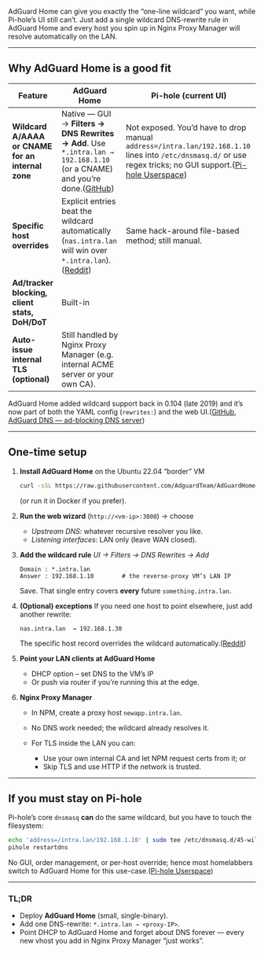 AdGuard Home can give you exactly the “one-line wildcard” you want, while Pi-hole’s UI still can’t. Just add a single wildcard DNS-rewrite rule in AdGuard Home and every host you spin up in Nginx Proxy Manager will resolve automatically on the LAN.

---

## Why AdGuard Home is a good fit

| Feature                                           | AdGuard Home                                                                                                                 | Pi-hole (current UI)                                                                                                                                               |
| ------------------------------------------------- | ---------------------------------------------------------------------------------------------------------------------------- | ------------------------------------------------------------------------------------------------------------------------------------------------------------------ |
| **Wildcard A/AAAA or CNAME for an internal zone** | Native — GUI → **Filters → DNS Rewrites → Add**. Use `*.intra.lan → 192.168.1.10` (or a CNAME) and you’re done.([GitHub][1]) | Not exposed. You’d have to drop manual `address=/intra.lan/192.168.1.10` lines into `/etc/dnsmasq.d/` or use regex tricks; no GUI support.([Pi-hole Userspace][2]) |
| **Specific host overrides**                       | Explicit entries beat the wildcard automatically (`nas.intra.lan` will win over `*.intra.lan`).([Reddit][3])                 | Same hack-around file-based method; still manual.                                                                                                                  |
| **Ad/tracker blocking, client stats, DoH/DoT**    | Built-in                                                                                                                     |                                                                                                                                                                    |
| **Auto-issue internal TLS (optional)**            | Still handled by Nginx Proxy Manager (e.g. internal ACME server or your own CA).                                             |                                                                                                                                                                    |

AdGuard Home added wildcard support back in 0.104 (late 2019) and it’s now part of both the YAML config (`rewrites:`) and the web UI.([GitHub][4], [AdGuard DNS — ad-blocking DNS server][5])

---

## One-time setup

1. **Install AdGuard Home** on the Ubuntu 22.04 “border” VM

   ```bash
   curl -sSL https://raw.githubusercontent.com/AdguardTeam/AdGuardHome/master/scripts/install.sh | sudo bash
   ```

   (or run it in Docker if you prefer).

2. **Run the web wizard** (`http://<vm-ip>:3000`) → choose

   * *Upstream DNS*: whatever recursive resolver you like.
   * *Listening interfaces*: LAN only (leave WAN closed).

3. **Add the wildcard rule**
   *UI → Filters → DNS Rewrites → Add*

   ```
   Domain : *.intra.lan
   Answer : 192.168.1.10        # the reverse-proxy VM’s LAN IP
   ```

   Save. That single entry covers **every** future `something.intra.lan`.

4. **(Optional) exceptions**
   If you need one host to point elsewhere, just add another rewrite:

   ```
   nas.intra.lan  → 192.168.1.30
   ```

   The specific host record overrides the wildcard automatically.([Reddit][3])

5. **Point your LAN clients at AdGuard Home**

   * DHCP option – set DNS to the VM’s IP
   * Or push via router if you’re running this at the edge.

6. **Nginx Proxy Manager**

   * In NPM, create a proxy host `newapp.intra.lan`.
   * No DNS work needed; the wildcard already resolves it.
   * For TLS inside the LAN you can:

     * Use your own internal CA and let NPM request certs from it; or
     * Skip TLS and use HTTP if the network is trusted.

---

## If you **must** stay on Pi-hole

Pi-hole’s core `dnsmasq` **can** do the same wildcard, but you have to touch the filesystem:

```bash
echo 'address=/intra.lan/192.168.1.10' | sudo tee /etc/dnsmasq.d/45-wildcard.conf
pihole restartdns
```

No GUI, order management, or per-host override; hence most homelabbers switch to AdGuard Home for this use-case.([Pi-hole Userspace][2])

---

### TL;DR

* Deploy **AdGuard Home** (small, single-binary).
* Add one DNS-rewrite: `*.intra.lan → <proxy-IP>`.
* Point DHCP to AdGuard Home and forget about DNS forever — every new vhost you add in Nginx Proxy Manager “just works”.

[1]: https://github.com/AdguardTeam/Adguardhome/wiki/Configuration "Configuration · AdguardTeam/AdGuardHome Wiki · GitHub"
[2]: https://discourse.pi-hole.net/t/support-wildcards-in-local-dns-records/32098 "Support wildcards in local DNS records - Feature Requests - Pi-hole Userspace"
[3]: https://www.reddit.com/r/AdGuardHome/comments/12bhyok/order_of_dns_rewrites/ "Order of DNS rewrites : r/AdGuardHome"
[4]: https://github.com/AdguardTeam/AdGuardHome/issues/1547?utm_source=chatgpt.com "DNS Rewrites: support wildcard domain name exceptions #1547"
[5]: https://adguard-dns.io/kb/general/dns-filtering-syntax/ "DNS filtering rules syntax | AdGuard DNS Knowledge Base"
